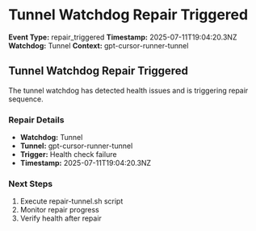 # Tunnel Watchdog Repair Triggered

**Event Type:** repair_triggered
**Timestamp:** 2025-07-11T19:04:20.3NZ
**Watchdog:** Tunnel
**Context:** gpt-cursor-runner-tunnel


## Tunnel Watchdog Repair Triggered

The tunnel watchdog has detected health issues and is triggering repair sequence.

### Repair Details
- **Watchdog:** Tunnel
- **Tunnel:** gpt-cursor-runner-tunnel
- **Trigger:** Health check failure
- **Timestamp:** 2025-07-11T19:04:20.3NZ

### Next Steps
1. Execute repair-tunnel.sh script
2. Monitor repair progress
3. Verify health after repair


